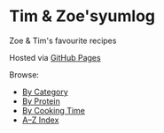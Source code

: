 # Tim & Zoe'syumlog
Zoe & Tim's favourite recipes

Hosted via [GitHub Pages](https://your-username.github.io/your-repo-name)

Browse:
- [By Category](indexes/category.md)
- [By Protein](indexes/protein.md)
- [By Cooking Time](indexes/time.md)
- [A–Z Index](indexes/alphabet.md)